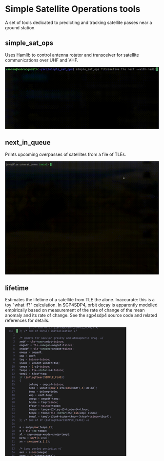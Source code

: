 # Simple Satellite Operations tools

A set of tools dedicated to predicting and tracking satellite passes near a
ground station.

## simple_sat_ops
<untested>

Uses Hamlib to control antenna rotator and transceiver for satellite
communications over UHF and VHF.

![A radio demo gif](demo/simple_sat_ops_demo_with_radio_20250213.gif)

## next_in_queue

Prints upcoming overpasses of satellites from a file of TLEs.

![A demo without hardware gif](demo/simple_sat_ops_demo_no_hardware_20250127.gif)

## lifetime 

Estimates the lifetime of a satellite from TLE the alone. Inaccurate: this is
a toy "what if?" calculation. In SGP4SDP4, orbit decay is apparently modelled
empirically based on measurement of the rate of change of the mean anomaly and
its rate of change. See the sgp4sdp4 source code and related references for
details.


![A snippet of SGP4SDP4 source](figs/drag.png)

